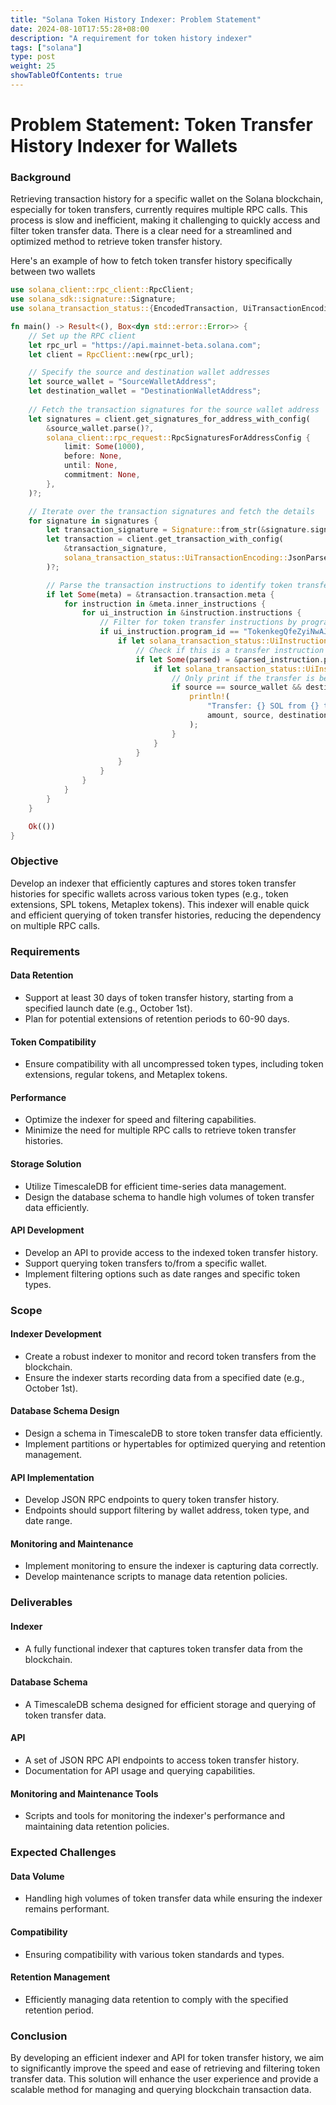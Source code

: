 ```yaml
---
title: "Solana Token History Indexer: Problem Statement"
date: 2024-08-10T17:55:28+08:00
description: "A requirement for token history indexer"
tags: ["solana"]
type: post
weight: 25
showTableOfContents: true
---
```


# Problem Statement: Token Transfer History Indexer for Wallets

### Background
Retrieving transaction history for a specific wallet on the Solana blockchain, especially for token transfers, currently requires multiple RPC calls. This process is slow and inefficient, making it challenging to quickly access and filter token transfer data. There is a clear need for a streamlined and optimized method to retrieve token transfer history.

Here's an example of how to fetch token transfer history specifically between two wallets

```rust
use solana_client::rpc_client::RpcClient;
use solana_sdk::signature::Signature;
use solana_transaction_status::{EncodedTransaction, UiTransactionEncoding};

fn main() -> Result<(), Box<dyn std::error::Error>> {
    // Set up the RPC client
    let rpc_url = "https://api.mainnet-beta.solana.com";
    let client = RpcClient::new(rpc_url);

    // Specify the source and destination wallet addresses
    let source_wallet = "SourceWalletAddress";
    let destination_wallet = "DestinationWalletAddress";
    
    // Fetch the transaction signatures for the source wallet address
    let signatures = client.get_signatures_for_address_with_config(
        &source_wallet.parse()?,
        solana_client::rpc_request::RpcSignaturesForAddressConfig {
            limit: Some(1000),
            before: None,
            until: None,
            commitment: None,
        },
    )?;

    // Iterate over the transaction signatures and fetch the details
    for signature in signatures {
        let transaction_signature = Signature::from_str(&signature.signature)?;
        let transaction = client.get_transaction_with_config(
            &transaction_signature,
            solana_transaction_status::UiTransactionEncoding::JsonParsed,
        )?;

        // Parse the transaction instructions to identify token transfers
        if let Some(meta) = &transaction.transaction.meta {
            for instruction in &meta.inner_instructions {
                for ui_instruction in &instruction.instructions {
                    // Filter for token transfer instructions by program ID
                    if ui_instruction.program_id == "TokenkegQfeZyiNwAJbNbGKPFXCWuBvf9Ss623VQ5DA" {
                        if let solana_transaction_status::UiInstruction::Parsed(parsed_instruction) = ui_instruction {
                            // Check if this is a transfer instruction
                            if let Some(parsed) = &parsed_instruction.parsed {
                                if let solana_transaction_status::UiInstructionParsed::Transfer { source, destination, amount } = parsed {
                                    // Only print if the transfer is between the specified wallets
                                    if source == source_wallet && destination == destination_wallet {
                                        println!(
                                            "Transfer: {} SOL from {} to {}",
                                            amount, source, destination
                                        );
                                    }
                                }
                            }
                        }
                    }
                }
            }
        }
    }

    Ok(())
}

```

### Objective
Develop an indexer that efficiently captures and stores token transfer histories for specific wallets across various token types (e.g., token extensions, SPL tokens, Metaplex tokens). This indexer will enable quick and efficient querying of token transfer histories, reducing the dependency on multiple RPC calls.

### Requirements

#### Data Retention
- Support at least 30 days of token transfer history, starting from a specified launch date (e.g., October 1st).
- Plan for potential extensions of retention periods to 60-90 days.

#### Token Compatibility
- Ensure compatibility with all uncompressed token types, including token extensions, regular tokens, and Metaplex tokens.

#### Performance
- Optimize the indexer for speed and filtering capabilities.
- Minimize the need for multiple RPC calls to retrieve token transfer histories.

#### Storage Solution
- Utilize TimescaleDB for efficient time-series data management.
- Design the database schema to handle high volumes of token transfer data efficiently.

#### API Development
- Develop an API to provide access to the indexed token transfer history.
- Support querying token transfers to/from a specific wallet.
- Implement filtering options such as date ranges and specific token types.

### Scope

#### Indexer Development
- Create a robust indexer to monitor and record token transfers from the blockchain.
- Ensure the indexer starts recording data from a specified date (e.g., October 1st).

#### Database Schema Design
- Design a schema in TimescaleDB to store token transfer data efficiently.
- Implement partitions or hypertables for optimized querying and retention management.

#### API Implementation
- Develop JSON RPC endpoints to query token transfer history.
- Endpoints should support filtering by wallet address, token type, and date range.

#### Monitoring and Maintenance
- Implement monitoring to ensure the indexer is capturing data correctly.
- Develop maintenance scripts to manage data retention policies.

### Deliverables

#### Indexer
- A fully functional indexer that captures token transfer data from the blockchain.

#### Database Schema
- A TimescaleDB schema designed for efficient storage and querying of token transfer data.

#### API
- A set of JSON RPC API endpoints to access token transfer history.
- Documentation for API usage and querying capabilities.

#### Monitoring and Maintenance Tools
- Scripts and tools for monitoring the indexer's performance and maintaining data retention policies.

### Expected Challenges

#### Data Volume
- Handling high volumes of token transfer data while ensuring the indexer remains performant.

#### Compatibility
- Ensuring compatibility with various token standards and types.

#### Retention Management
- Efficiently managing data retention to comply with the specified retention period.

### Conclusion
By developing an efficient indexer and API for token transfer history, we aim to significantly improve the speed and ease of retrieving and filtering token transfer data. This solution will enhance the user experience and provide a scalable method for managing and querying blockchain transaction data.
